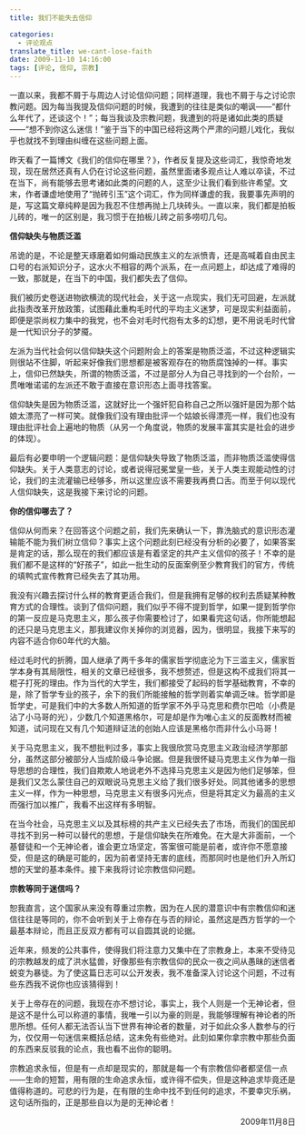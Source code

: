 ```yaml
---
title: 我们不能失去信仰

categories:
  - 评论观点
translate_title: we-cant-lose-faith
date: 2009-11-10 14:16:00
tags: [评论, 信仰, 宗教]
---
```


一直以来，我都不屑于与周边人讨论信仰问题；同样道理，我也不屑于与之讨论宗教问题。因为每当我提及信仰问题的时候，我遭到的往往是类似的嘲讽——“都什么年代了，还谈这个！”；每当我谈及宗教问题，我遭到的将是诸如此类的质疑——“想不到你这么迷信！”鉴于当下的中国已经将这两个严肃的问题儿戏化，我似乎也就找不到理由纠缠在这些问题上面。

昨天看了一篇博文《我们的信仰在哪里？》，作者反复提及这些词汇，我惊奇地发现，现在居然还真有人仍在讨论这些问题，虽然里面诸多观点让人难以卒读，不过在当下，尚有能够去思考诸如此类的问题的人，这至少让我们看到些许希望。文末，作者谦虚地使用了“抛砖引玉”这个词汇，作为同样谦虚的我，我要事先声明的是，写这篇文章纯粹是因为我忍不住想再抛上几块砖头。一直以来，我们都是拍板儿砖的，唯一的区别是，我习惯于在拍板儿砖之前多唠叨几句。

**信仰缺失与物质泛滥**

吊诡的是，不论是整天琢磨着如何煽动民族主义的左派愤青，还是高喊着自由民主口号的右派知识分子，这水火不相容的两个派系，在一点问题上，却达成了难得的一致，那就是，在当下的中国，我们都失去了信仰。

我们被历史卷送进物欲横流的现代社会，关于这一点现实，我们无可回避，左派就此指责改革开放政策，试图藉此重构毛时代的平均主义迷梦，可是现实利益面前，即便是崇尚权力集中的我党，也不会对毛时代抱有太多的幻想，更不用说毛时代曾是一代知识分子的梦魇。

左派为当代社会何以信仰缺失这个问题附会上的答案是物质泛滥，不过这种逻辑实则很站不住脚，听起来好像我们思想都是被客观存在的物质腐蚀掉的一样。事实上，信仰已然缺失，所谓的物质泛滥，不过是部分人为自己寻找到的一个台阶，一贯唯唯诺诺的左派还不敢于直接在意识形态上面寻找答案。

信仰缺失是因为物质泛滥，这就好比一个强奸犯自称自己之所以强奸是因为那个姑娘太漂亮了一样可笑。就像我们没有理由批评一个姑娘长得漂亮一样，我们也没有理由批评社会上遍地的物质（从另一个角度说，物质的发展丰富其实是社会的进步的体现）。

最后有必要申明一个逻辑问题：是信仰缺失导致了物质泛滥，而非物质泛滥使得信仰缺失。关于人类意志的讨论，或者说得冠冕堂皇一些，关于人类主观能动性的讨论，我们的主流灌输已经够多，所以这里应该不需要我再费口舌。而至于何以现代人信仰缺失，这是我接下来讨论的问题。

**你的信仰哪去了？**

信仰从何而来？在回答这个问题之前，我们先来确认一下，靠洗脑式的意识形态灌输能不能为我们树立信仰？事实上这个问题此刻已经没有分析的必要了，如果答案是肯定的话，那么现在的我们都应该是有着坚定的共产主义信仰的孩子！不幸的是我们都不是这样的“好孩子”，如此一批生动的反面案例至少教育我们的官方，传统的填鸭式宣传教育已经失去了其功用。

我没有兴趣去探讨什么样的教育更适合我们，但是我拥有足够的权利去质疑某种教育方式的合理性。谈到了信仰问题，我们似乎不得不提到哲学，如果一提到哲学你的第一反应是马克思主义，那么孩子你需要检讨了，如果看完这句话，你所能想起的还只是马克思主义，那我建议你关掉你的浏览器，因为，很明显，我接下来写的内容不适合你60年代的大脑。

经过毛时代的折腾，国人继承了两千多年的儒家哲学彻底沦为下三滥主义，儒家哲学本身有其局限性，相关的文章已经很多，我不想赘述，但是这构不成我们将其一棍子打死的理由。作为当代的大学生，我们都接受了起码的哲学基础教育，不幸的是，除了哲学专业的孩子，余下的我们所能接触的哲学则着实单调乏味。哲学即是哲学史，可是我们中的大多数人所知道的哲学家不外乎马克思和费尔巴哈（小费是沾了小马哥的光），少数几个知道黑格尔，可是却是作为唯心主义的反面教材而被知道，试问现在又有几个知道辩证法的创始人应该是黑格尔而非什么小马哥！

关于马克思主义，我不想批判过多，事实上我很欣赏马克思主义政治经济学那部分，虽然这部分被部分人当成阶级斗争论据。但是我很怀疑马克思主义作为单一指导思想的合理性，我们自欺欺人地说老外不选择马克思主义是因为他们足够笨，但是我们又怎么蒙住自己的双眼说马克思主义给了我们很多好处。同其他诸多的思想主义一样，作为一种思想，马克思主义有很多闪光点，但是将其定义为最高的主义而强行加以推广，我看不出这样有多明智。

在当今社会，马克思主义以及其标榜的共产主义已经失去了市场，而我们的国民却寻找不到另一种可以替代的思想，于是信仰缺失在所难免。在大是大非面前，一个基督徒和一个无神论者，谁会更立场坚定，答案很可能是前者，或许你不愿意接受，但是这的确是可能的，因为前者坚持无害的底线，而那同时也是他们升入所幻想的天堂的基本条件。接下来我将讨论宗教信仰问题。

**宗教等同于迷信吗？**

恕我直言，这个国家从来没有尊重过宗教，因为在人民的潜意识中有宗教信仰和迷信往往是等同的，你不会听到关于上帝存在与否的辩论，虽然这是西方哲学的一个最基本辩论，而且正反双方都有可以自圆其说的论据。

近年来，频发的公共事件，使得我们将注意力又集中在了宗教身上，本来不受待见的宗教越发的成了洪水猛兽，好像那些有宗教信仰的民众一夜之间从愚昧的迷信者蜕变为暴徒。为了使这篇日志可以公开发表，我不准备深入讨论这个问题，不过有些东西我不说你也应该猜得到！

关于上帝存在的问题，我现在亦不想讨论，事实上，我个人则是一个无神论者，但是这不是什么可以称道的事情，我唯一引以为豪的则是，我能够理解有神论者的所思所想。任何人都无法否认当下世界有神论者的数量，对于如此众多人数参与的行为，仅仅用一句迷信来概括总结，这未免有些绝对。此刻如果你拿宗教中那些负面的东西来反驳我的论点，我也看不出你的聪明。

宗教追求永恒，但是有一点却是现实的，那就是每一个有宗教信仰者都坚信一点——生命的短暂，用有限的生命追求永恒，或许得不偿失，但是这种追求毕竟还是值得称道的。可悲的行为是，在有限的生命中找不到任何的追求，不要幸灾乐祸，这句话所指的，正是那些自以为是的无神论者！

<p align="right">2009年11月8日</p>